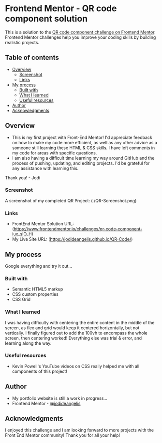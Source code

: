 # Frontend Mentor - QR code component solution
This is a solution to the [QR code component challenge on Frontend Mentor](https://www.frontendmentor.io/challenges/qr-code-component-iux_sIO_H). Frontend Mentor challenges help you improve your coding skills by building realistic projects. 

## Table of contents
- [Overview](#overview)
  - [Screenshot](#screenshot)
  - [Links](#links)
- [My process](#my-process)
  - [Built with](#built-with)
  - [What I learned](#what-i-learned)
  - [Useful resources](#useful-resources)
- [Author](#author)
- [Acknowledgments](#acknowledgments)


## Overview
- This is my first project with Front-End Mentor!  I'd appreciate feedback on how to make my code more efficient, as well as any other advice as a someone still learning these HTML & CSS skills.  I have left comments in my code for areas with specific questions. 
- I am also having a difficult time learning my way around GitHub and the process of pushing, updating, and editing projects. I'd be grateful for any assistance with learning this. 

Thank you! - Jodi

### Screenshot
A screenshot of my completed QR Project: (./QR-Screenshot.png)


### Links
- FrontEnd Mentor Solution URL: (https://www.frontendmentor.io/challenges/qr-code-component-iux_sIO_H) 
- My Live Site URL: (https://jodideangelis.github.io/QR-Code/)


## My process
Google everything and try it out...


### Built with
- Semantic HTML5 markup
- CSS custom properties
- CSS Grid

### What I learned
I was having difficulty with centering the entire content in the middle of the screen, as flex and grid would keep it centered horizontally, but not vertically.  I finally figured out to add the 100vh to encompass the whole screen, then centering worked!  Everything else was trial & error, and learning along the way. 


### Useful resources
- Kevin Powell's YouTube videos on CSS really helped me with all components of this project!


## Author
- My portfolio website is still a work in progress...
- Frontend Mentor - [@jodideangelis](https://www.frontendmentor.io/profile/jodideangelis)


## Acknowledgments
I enjoyed this challenge and I am looking forward to more projects with the Front End Mentor community! 
Thank you for all your help!

